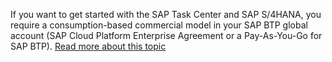 If you want to get started with the SAP Task Center and SAP S/4HANA, you require a consumption-based commercial model in your SAP BTP global account (SAP Cloud Platform Enterprise Agreement or a Pay-As-You-Go for SAP BTP). [Read more about this topic](https://news.sap.com/2021/12/sap-task-center-click-read-approve-repeat/)